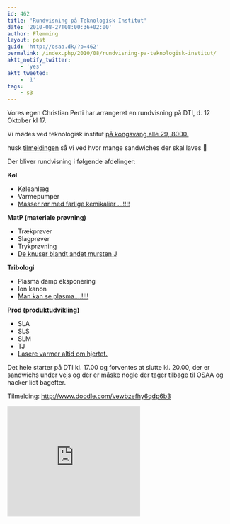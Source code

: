 ```yaml
---
id: 462
title: 'Rundvisning på Teknologisk Institut'
date: '2010-08-27T08:00:36+02:00'
author: Flemming
layout: post
guid: 'http://osaa.dk/?p=462'
permalink: /index.php/2010/08/rundvisning-pa-teknologisk-institut/
aktt_notify_twitter:
    - 'yes'
aktt_tweeted:
    - '1'
tags:
    - s3
---
```


Vores egen Christian Perti har arrangeret en rundvisning på DTI, d. 12 Oktober kl 17.

Vi mødes ved teknologisk institut [på kongsvang alle 29, 8000.](http://maps.google.com/maps?f=q&source=s_q&hl=en&geocode=&q=Kongsvang+Alle+29,+8000,+%C3%85rhus,+Denmark&sll=56.138667,10.186563&sspn=0.001456,0.004823&ie=UTF8&hq=&hnear=Kongsvang+Alle+29,+8000,+%C3%85rhus,+Denmark&ll=56.139243,10.186402&spn=0.001456,0.004823&t=h&z=18)

husk [tilmeldingen](http://www.doodle.com/vewbzefhy6qdp6b3) så vi ved hvor mange sandwiches der skal laves 🙂

Der bliver rundvisning i følgende afdelinger:

**Køl**

- Køleanlæg
- Varmepumper
- <span style="text-decoration: underline;">Masser rør med farlige kemikalier …!!!!</span>

**MatP (materiale prøvning)**

- Trækprøver
- Slagprøver
- Trykprøvning
- <span style="text-decoration: underline;">De knuser blandt andet mursten </span><span style="text-decoration: underline;">J</span>

**Tribologi**

- Plasma damp eksponering
- Ion kanon
- <span style="text-decoration: underline;">Man kan se plasma….!!!! </span>

**Prod (produktudvikling)**

- SLA
- SLS
- SLM
- TJ
- <span style="text-decoration: underline;">Lasere varmer altid om hjertet. </span>

<span style="text-decoration: underline;"> </span>

Det hele starter på DTI kl. 17.00 og forventes at slutte kl. 20.00, der er sandwichs under vejs og der er måske nogle der tager tilbage til OSAA og hacker lidt bagefter.

Tilmelding: <http://www.doodle.com/vewbzefhy6qdp6b3>  
<iframe frameborder="0" height="250" loading="lazy" src="http://doodle.com/summary.html?pollId=vewbzefhy6qdp6b3" width="300"> </iframe>